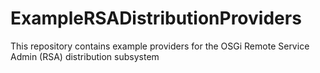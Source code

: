 # ExampleRSADistributionProviders
This repository contains example providers for the OSGi Remote Service Admin (RSA) distribution subsystem
